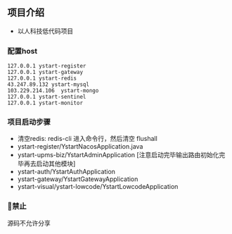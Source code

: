 ## 项目介绍
- 以人科技低代码项目

### 配置host
```
127.0.0.1 ystart-register
127.0.0.1 ystart-gateway
127.0.0.1 ystart-redis
43.247.89.132 ystart-mysql
103.229.214.106  ystart-mongo
127.0.0.1 ystart-sentinel
127.0.0.1 ystart-monitor
```


### 项目启动步骤
- 清空redis: redis-cli 进入命令行，然后清空 flushall
- ystart-register/YstartNacosApplication.java
- ystart-upms-biz/YstartAdminApplication   [注意启动完毕输出路由初始化完毕再去启动其他模块]
- ystart-auth/YstartAuthApplication
- ystart-gateway/YstartGatewayApplication
- ystart-visual/ystart-lowcode/YstartLowcodeApplication

### 🚫禁止
源码不允许分享
